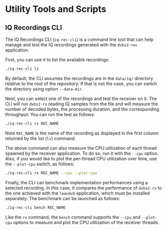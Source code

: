 # Utility Tools and Scripts

## IQ Recordings CLI

The IQ Recordings CLI (`iq-rec-cli`) is a command line tool that can help manage and test the IQ recordings generated with the `dvbs2-rec` application.

First, you can use it to list the available recordings:

```bash
./iq-rec-cli ls
```

By default, the CLI assumes the recordings are in the `data/iq/` directory relative to the root of the repository. If that is not the case, you can switch the directory using option `--data-dir`.

Next, you can select one of the recordings and test the receiver on it. The CLI will run `dvbs2-rx` reading IQ samples from the file and will measure the number of decoded bytes, the processing duration, and the corresponding throughput. You can run the test as follows:

```bash
./iq-rec-cli rx REC_NAME
```

Note `REC_NAME` is the name of the recording as displayed in the first column returned by the list (`ls`) command.

The above command can also measure the CPU utilization of each thread spawned by the receiver application. To do so, run it with the `--cpu` option. Also, if you would like to plot the per-thread CPU utilization over time, use the `--plot-cpu` switch, as follows:

```bash
./iq-rec-cli rx REC_NAME --cpu --plot-cpu
```

Finally, the CLI can benchmark implementation performances using a selected recording. In this case, it compares the performance of `dvbs2-rx` to the one achieved with the `leandvb` application, which must be installed separately. The benchmark can be launched as follows:

```bash
./iq-rec-cli bench REC_NAME
```

Like the `rx` command, the `bench` command supports the `--cpu` and `--plot-cpu` options to measure and plot the CPU utilization of the receiver threads.
